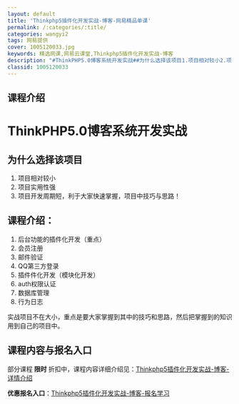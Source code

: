 ```yaml
---
layout: default
title: 'Thinkphp5插件化开发实战-博客-网易精品单课'
permalink: /:categories/:title/
categories: wangyi2
tags: 网易提供
cover: 1005120033.jpg
keywords: 精选网课,网易云课堂,Thinkphp5插件化开发实战-博客
description: "#ThinkPHP5.0博客系统开发实战##为什么选择该项目1.项目相对较小2.项目实用性强3.项目开发周期短，利于大家快速掌握，项目中技巧与思路！##课程介绍：1.后台功能的插件化开发（重"
classid: 1005120033
---
```


## 课程介绍

# ThinkPHP5.0博客系统开发实战
## 为什么选择该项目
1. 项目相对较小
2. 项目实用性强
3. 项目开发周期短，利于大家快速掌握，项目中技巧与思路！
## 课程介绍：
1. 后台功能的插件化开发（重点）
2. 会员注册
3. 邮件验证
4. QQ第三方登录
5. 插件件化开发（模块化开发）
6. auth权限认证
7. 数据库管理
8. 行为日志

实战项目不在大小，重点是要大家掌握到其中的技巧和思路，然后把掌握到的知识用到自己的项目中。

## 课程内容与报名入口

部分课程 **限时** 折扣中，课程内容详细介绍见：[Thinkphp5插件化开发实战-博客-详情介绍](https://study.163.com/course/introduction/1005120033.htm?share=1&shareId=1025206652&utm_campaign=share&utm_medium=iphoneShare&utm_source=&utm_u=1025206652)

**优惠报名入口**：[Thinkphp5插件化开发实战-博客-报名学习](https://study.163.com/course/introduction/1005120033.htm?share=1&shareId=1025206652&utm_campaign=share&utm_medium=iphoneShare&utm_source=&utm_u=1025206652)

